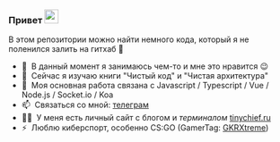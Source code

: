 ### Привет <a href="https://www.tinychief.ru/"><img src="https://media.giphy.com/media/hvRJCLFzcasrR4ia7z/giphy.gif" width="25px"></a>
В этом репозитории можно найти немного кода, который я не поленился залить на гитхаб :rofl:

- 🔭 &nbsp;В данный момент я занимаюсь чем-то и мне это нравится :wink:
- 🌱 &nbsp;Сейчас я изучаю книги "Чистый код" и "Чистая архитектура"
- 💬 &nbsp;Моя основная работа связана с Javascript / Typescript / Vue / Node.js / Socket.io / Koa
- 📫 &nbsp;Связаться со мной: [телеграм](https://t.me/narsacgm)
- 👨‍💻 &nbsp;У меня есть личный сайт с блогом и *терминалом* [tinychief.ru](https://tinychief.ru)
- ⚡ &nbsp;Люблю киберспорт, особенно CS:GO (GamerTag: [GKRXtreme](https://account.xbox.com/en-us/profile?gamertag=GKRXtreme))
